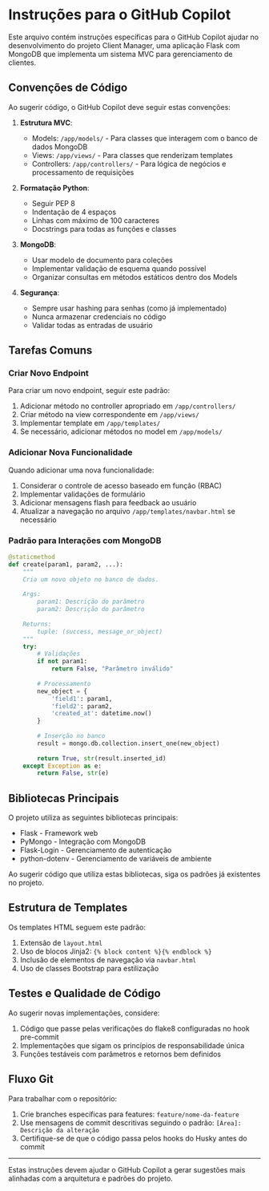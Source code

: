 # Instruções para o GitHub Copilot

Este arquivo contém instruções específicas para o GitHub Copilot ajudar no desenvolvimento do projeto Client Manager, uma aplicação Flask com MongoDB que implementa um sistema MVC para gerenciamento de clientes.

## Convenções de Código

Ao sugerir código, o GitHub Copilot deve seguir estas convenções:

1. **Estrutura MVC**:
   - Models: `/app/models/` - Para classes que interagem com o banco de dados MongoDB
   - Views: `/app/views/` - Para classes que renderizam templates
   - Controllers: `/app/controllers/` - Para lógica de negócios e processamento de requisições

2. **Formatação Python**:
   - Seguir PEP 8
   - Indentação de 4 espaços
   - Linhas com máximo de 100 caracteres
   - Docstrings para todas as funções e classes

3. **MongoDB**:
   - Usar modelo de documento para coleções
   - Implementar validação de esquema quando possível
   - Organizar consultas em métodos estáticos dentro dos Models

4. **Segurança**:
   - Sempre usar hashing para senhas (como já implementado)
   - Nunca armazenar credenciais no código
   - Validar todas as entradas de usuário

## Tarefas Comuns

### Criar Novo Endpoint

Para criar um novo endpoint, seguir este padrão:

1. Adicionar método no controller apropriado em `/app/controllers/`
2. Criar método na view correspondente em `/app/views/`
3. Implementar template em `/app/templates/`
4. Se necessário, adicionar métodos no model em `/app/models/`

### Adicionar Nova Funcionalidade

Quando adicionar uma nova funcionalidade:

1. Considerar o controle de acesso baseado em função (RBAC)
2. Implementar validações de formulário
3. Adicionar mensagens flash para feedback ao usuário
4. Atualizar a navegação no arquivo `/app/templates/navbar.html` se necessário

### Padrão para Interações com MongoDB

```python
@staticmethod
def create(param1, param2, ...):
    """
    Cria um novo objeto no banco de dados.
    
    Args:
        param1: Descrição do parâmetro
        param2: Descrição do parâmetro
        
    Returns:
        tuple: (success, message_or_object)
    """
    try:
        # Validações
        if not param1:
            return False, "Parâmetro inválido"
            
        # Processamento
        new_object = {
            'field1': param1,
            'field2': param2,
            'created_at': datetime.now()
        }
        
        # Inserção no banco
        result = mongo.db.collection.insert_one(new_object)
        
        return True, str(result.inserted_id)
    except Exception as e:
        return False, str(e)
```

## Bibliotecas Principais

O projeto utiliza as seguintes bibliotecas principais:

- Flask - Framework web
- PyMongo - Integração com MongoDB
- Flask-Login - Gerenciamento de autenticação
- python-dotenv - Gerenciamento de variáveis de ambiente

Ao sugerir código que utiliza estas bibliotecas, siga os padrões já existentes no projeto.

## Estrutura de Templates

Os templates HTML seguem este padrão:

1. Extensão de `layout.html`
2. Uso de blocos Jinja2: `{% block content %}{% endblock %}`
3. Inclusão de elementos de navegação via `navbar.html`
4. Uso de classes Bootstrap para estilização

## Testes e Qualidade de Código

Ao sugerir novas implementações, considere:

1. Código que passe pelas verificações do flake8 configuradas no hook pre-commit
2. Implementações que sigam os princípios de responsabilidade única
3. Funções testáveis com parâmetros e retornos bem definidos

## Fluxo Git

Para trabalhar com o repositório:

1. Crie branches específicas para features: `feature/nome-da-feature`
2. Use mensagens de commit descritivas seguindo o padrão: `[Área]: Descrição da alteração`
3. Certifique-se de que o código passa pelos hooks do Husky antes do commit

---

Estas instruções devem ajudar o GitHub Copilot a gerar sugestões mais alinhadas com a arquitetura e padrões do projeto.